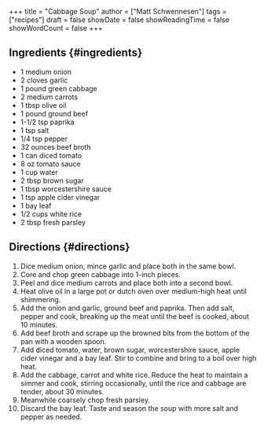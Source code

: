 +++
title = "Cabbage Soup"
author = ["Matt Schwennesen"]
tags = ["recipes"]
draft = false
showDate = false
showReadingTime = false
showWordCount = false
+++

## Ingredients {#ingredients}

-   1 medium onion
-   2 cloves garlic
-   1 pound green cabbage
-   2 medium carrots
-   1 tbsp olive oil
-   1 pound ground beef
-   1-1/2 tsp paprika
-   1 tsp salt
-   1/4 tsp pepper
-   32 ounces beef broth
-   1 can diced tomato
-   8 oz tomato sauce
-   1 cup water
-   2 tbsp brown sugar
-   1 tbsp worcestershire sauce
-   1 tsp apple cider vinegar
-   1 bay leaf
-   1/2 cups white rice
-   2 tbsp fresh parsley


## Directions {#directions}

1.  Dice medium onion, mince garlic and place both in the same bowl.
2.  Core and chop green cabbage into 1-inch pieces.
3.  Peel and dice medium carrots and place both into a second bowl.
4.  Heat olive oil in a large pot or dutch oven over medium-high heat until
    shimmering.
5.  Add the onion and garlic, ground beef and paprika. Then add salt, pepper and
    cook, breaking up the meat until the beef is cooked, about 10 minutes.
6.  Add beef broth and scrape up the browned bits from the bottom of the pan with
    a wooden spoon.
7.  Add diced tomato, water, brown sugar, worcestershire sauce, apple cider
    vinegar and a bay leaf. Stir to combine and bring to a boil over high heat.
8.  Add the cabbage, carrot and white rice. Reduce the heat to maintain a simmer
    and cook, stirring occasionally, until the rice and cabbage are tender, about
    30 minutes.
9.  Meanwhile coarsely chop fresh parsley.
10. Discard the bay leaf. Taste and season the soup with more salt and pepper as
    needed.
